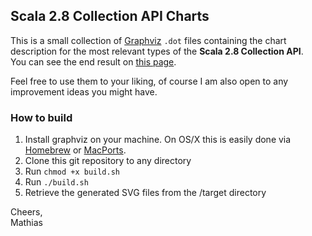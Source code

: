Scala 2.8 Collection API Charts
-------------------------------

This is a small collection of [Graphviz][] `.dot` files containing the chart description for the most relevant types of the **Scala 2.8 Collection API**.  
You can see the end result on [this page](http://www.decodified.com/scala/collections-api.xml).

Feel free to use them to your liking, of course I am also open to any improvement ideas you might have.

### How to build ###

1. Install graphviz on your machine. On OS/X this is easily done via [Homebrew][] or [MacPorts][].
2. Clone this git repository to any directory
3. Run `chmod +x build.sh`
4. Run `./build.sh`
5. Retrieve the generated SVG files from the /target directory

Cheers,  
Mathias

[Graphviz]: http://www.graphviz.org/ "Graphviz Home"
[Homebrew]: http://mxcl.github.com/homebrew/ "Homebrew Home"
[MacPorts]: http://www.macports.org/ "MacPorts Home"